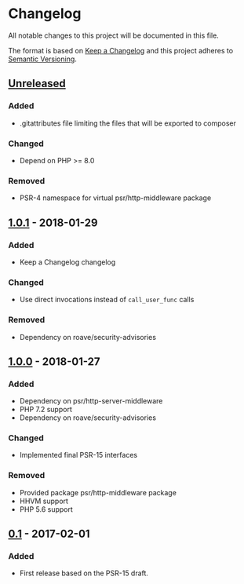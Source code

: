 # Changelog
All notable changes to this project will be documented in this file.

The format is based on [Keep a Changelog](http://keepachangelog.com/en/1.0.0/)
and this project adheres to [Semantic Versioning](http://semver.org/spec/v2.0.0.html).

## [Unreleased]
### Added
- .gitattributes file limiting the files that will be exported to composer

### Changed
- Depend on PHP >= 8.0

### Removed
- PSR-4 namespace for virtual psr/http-middleware package

## [1.0.1] - 2018-01-29
### Added
- Keep a Changelog changelog

### Changed
- Use direct invocations instead of `call_user_func` calls

### Removed
- Dependency on roave/security-advisories

## [1.0.0] - 2018-01-27
### Added
- Dependency on psr/http-server-middleware
- PHP 7.2 support
- Dependency on roave/security-advisories

### Changed
- Implemented final PSR-15 interfaces

### Removed
- Provided package psr/http-middleware package
- HHVM support
- PHP 5.6 support

## [0.1] - 2017-02-01
### Added
- First release based on the PSR-15 draft.

[Unreleased]: https://github.com/procurios/middleware-dispatcher/compare/1.0.1...HEAD
[1.0.1]: https://github.com/procurios/middleware-dispatcher/compare/1.0.0...1.0.1
[1.0.0]: https://github.com/procurios/middleware-dispatcher/compare/0.1...1.0.0
[0.1]: https://github.com/procurios/middleware-dispatcher/commits/0.1
